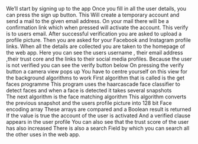We’ll start by signing up to the app
Once you fill in all the user details, you can press the sign up button. This
 Will create a temporary account and send a mail to the given email address. 
On your mail there will be a confirmation link which when pressed will activate the account. 
This verify is to users email. 
After successful verification you are asked to upload a profile picture.
Then you are asked for your Facebook and Instagram profile links.
When all the details are collected you are taken to the homepage of the web app.
Here you can see the users username , their email address ,their trust core and the links to their social media profiles.
Because the user is not verified you can see the verify button below
On pressing the verify button a camera view pops up
You have to centre yourself on this view for the background algorithms to work
First algorithm that is called is the get faces programme
This program uses the haarcascade face classifier to detect faces and when a face is detected it takes several snapshots  
The next algorithm is the face matching algorithm
This algorithm converts the previous snapshot and the users profile picture into 128 bit Face encoding array
These arrays are compared and a Boolean result is returned
If the value is true the account of the user is activated
And a verified clause appears in the user profile
You can also see that the trust score of the user has also increased
There is also a search Field by which you can search all the other uses in the web app.
